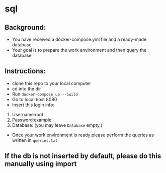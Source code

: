 # sql

## Background:

- You have received a docker-compose.yml file and a ready-made database.
- Your goal is to prepare the work environment and then query the database

## Instructions:

- clone this repo to your local computer
- cd into the dir
- Run `docker-compose up --build`
- Go to local host 8080
- Insert this login info:

1. Username:root
2. Password:example
3. Database:
   (you may leave `Database` empty.)

- Once your work environment is ready please perform the queries as written in `queries.txt`

## If the db is not inserted by default, please do this manually using import
